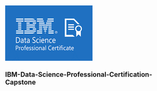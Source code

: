 ![](https://github.com/SirBaron84/IBM-Data-Science-Professional-Certification-/blob/main/images/IBM_.png)




## IBM-Data-Science-Professional-Certification- Capstone 


